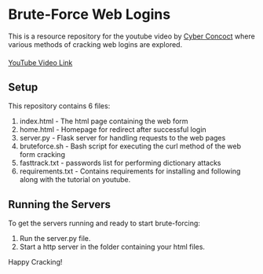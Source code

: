 # Brute-Force Web Logins

This is a resource repository for the youtube video by [Cyber Concoct](https://www.youtube.com/@cyberconcoct) where various methods of cracking web logins are explored.
####
[YouTube Video Link](https://www.youtube.com/@cyberconcoct)

## Setup
This repository contains 6 files:
1. index.html - The html page containing the web form
2. home.html - Homepage for redirect after successful login
3. server.py - Flask server for handling requests to the web pages
4. bruteforce.sh - Bash script for executing the curl method of the web form cracking
5. fasttrack.txt - passwords list for performing dictionary attacks
6. requirements.txt - Contains requirements for installing and following along with the tutorial on youtube.

## Running the Servers
To get the servers running and ready to start brute-forcing:
1. Run the server.py file.
2. Start a http server in the folder containing your html files.

Happy Cracking!
